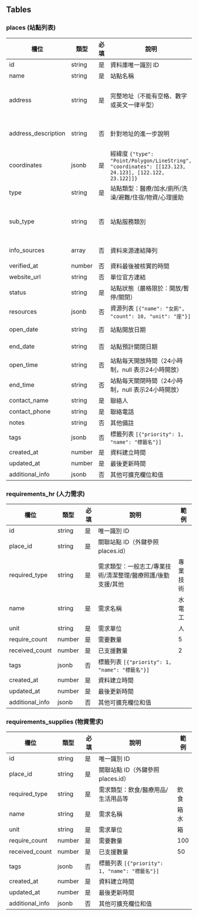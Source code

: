 ## Tables

### places (站點列表)

| 欄位 | 類型 | 必填 | 說明 | 範例 |
|------|------|------|------|------|
| id | string | 是 | 資料庫唯一識別 ID | |
| name | string | 是 | 站點名稱 | |
| address | string | 是 | 完整地址（不能有空格、數字或英文一律半型） | 976台灣花蓮縣光復鄉忠孝路100號 |
| address_description | string | 否 | 針對地址的進一步說明 | 中正路跟佛祖街路口 |
| coordinates | jsonb | 是 | 經緯度 `{"type": "Point/Polygon/LineString", "coordinates": [[123.123, 24.123], [122.122, 23.122]]}` | |
| type | string | 是 | 站點類型：醫療/加水/廁所/洗澡/避難/住宿/物資/心理援助 | |
| sub_type | string | 否 | 站點服務類別 | 流動廁所/車站/學校/民宿/飯店 |
| info_sources | array | 否 | 資料來源連結陣列 | {"連結1", "連結2"} |
| verified_at | number | 否 | 資料最後被核實的時間 | |
| website_url | string | 否 | 單位官方連結 | |
| status | string | 是 | 站點狀態（嚴格限於：開放/暫停/關閉） | 開放 |
| resources | jsonb | 否 | 資源列表 `[{"name": "女廁", "count": 10, "unit": "座"}]` | |
| open_date | string | 否 | 站點開放日期 | 2025-09-30 |
| end_date | string | 否 | 站點預計關閉日期 | 2025-10-12 |
| open_time | string | 否 | 站點每天開放時間（24小時制，null 表示24小時開放） | 08:00:00 |
| end_time | string | 否 | 站點每天關閉時間（24小時制，null 表示24小時開放） | 20:00:00 |
| contact_name | string | 是 | 聯絡人 | 張先生 |
| contact_phone | string | 是 | 聯絡電話 | |
| notes | string | 否 | 其他備註 | |
| tags | jsonb | 否 | 標籤列表 `[{"priority": 1, "name": "標籤名"}]` | |
| created_at | number | 是 | 資料建立時間 | |
| updated_at | number | 是 | 最後更新時間 | |
| additional_info | jsonb | 否 | 其他可擴充欄位和值 | |


### requirements_hr (人力需求)

| 欄位 | 類型 | 必填 | 說明 | 範例 |
|------|------|------|------|------|
| id | string | 是 | 唯一識別 ID | |
| place_id | string | 是 | 關聯站點 ID（外鍵參照 places.id） | |
| required_type | string | 是 | 需求類型：一般志工/專業技術/清潔整理/醫療照護/後勤支援/其他 | 專業技術 |
| name | string | 是 | 需求名稱 | 水電工 |
| unit | string | 是 | 需求單位 | 人 |
| require_count | number | 是 | 需要數量 | 5 |
| received_count | number | 是 | 已支援數量 | 2 |
| tags | jsonb | 否 | 標籤列表 `[{"priority": 1, "name": "標籤名"}]` | |
| created_at | number | 是 | 資料建立時間 | |
| updated_at | number | 是 | 最後更新時間 | |
| additional_info | jsonb | 否 | 其他可擴充欄位和值 | |


### requirements_supplies (物資需求)

| 欄位 | 類型 | 必填 | 說明 | 範例 |
|------|------|------|------|------|
| id | string | 是 | 唯一識別 ID | |
| place_id | string | 是 | 關聯站點 ID（外鍵參照 places.id） | |
| required_type | string | 是 | 需求類型：飲食/醫療用品/生活用品等 | 飲食 |
| name | string | 是 | 需求名稱 | 箱水 |
| unit | string | 是 | 需求單位 | 箱 |
| require_count | number | 是 | 需要數量 | 100 |
| received_count | number | 是 | 已支援數量 | 50 |
| tags | jsonb | 否 | 標籤列表 `[{"priority": 1, "name": "標籤名"}]` | |
| created_at | number | 是 | 資料建立時間 | |
| updated_at | number | 是 | 最後更新時間 | |
| additional_info | jsonb | 否 | 其他可擴充欄位和值 | |

